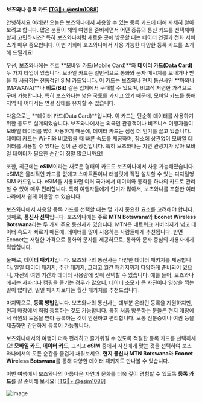 **보츠와나 등록 카드 [[TG💪+ @esim1088](https://t.me/s/esim1088)]**

안녕하세요 여러분! 오늘은 보츠와나에서 사용할 수 있는 등록 카드에 대해 자세히 알아보려고 합니다. 많은 분들이 해외 여행을 준비하면서 어떤 종류의 통신 카드를 선택해야 할지 고민하시죠? 특히 보츠와나처럼 새로운 곳에 방문할 때는 데이터 연결과 전화 서비스가 매우 중요합니다. 이번 기회에 보츠와나에서 사용 가능한 다양한 등록 카드를 소개해 드릴게요!

우선, 보츠와나에는 주로 **모바일 카드(Mobile Card)**와 **데이터 카드(Data Card)** 두 가지 타입이 있습니다. 모바일 카드는 일반적으로 통화와 문자 메시지를 보내거나 받을 때 사용하는 전통적인 SIM 카드입니다. 이 카드는 보츠와나 현지 통신사인 **마와나(MAWANA)**나 **비트(Bit)** 같은 업체에서 구매할 수 있으며, 비교적 저렴한 가격으로 구매 가능합니다. 특히 보츠와나는 넓은 국토를 가지고 있기 때문에, 모바일 카드를 통해 지역 내 어디서든 연결 상태를 유지할 수 있습니다.

다음으로는 **데이터 카드(Data Card)**입니다. 이 카드는 단순히 데이터를 사용하기 위한 용도로 설계되었습니다. 보츠와나에서는 외국인 관광객이나 비즈니스 여행자들이 모바일 데이터를 많이 사용하기 때문에, 데이터 카드는 점점 더 인기를 끌고 있습니다. 데이터 카드는 Wi-Fi와 비교했을 때 빠른 속도를 제공하며, 장소에 상관없이 모바일 데이터를 사용할 수 있다는 점이 큰 장점입니다. 특히 보츠와나는 자연 관광지가 많아 모바일 데이터가 필요한 순간이 정말 많으니까요!

또한, 최근에는 **eSIM**이라는 새로운 형태의 카드도 보츠와나에서 사용 가능해졌습니다. eSIM은 물리적인 카드를 없애고 스마트폰이나 태블릿에 직접 설치할 수 있는 디지털형 SIM 카드입니다. eSIM을 사용하면 여러 국가에서 데이터와 통화를 하나의 카드로 관리할 수 있어 매우 편리합니다. 특히 여행자들에게 인기가 많아서, 보츠와나를 포함한 여러 나라에서 쉽게 이용할 수 있습니다.

보츠와나에서 사용할 등록 카드를 선택할 때는 몇 가지 중요한 요소를 고려해야 합니다. 첫째로, **통신사 선택**입니다. 보츠와나에는 주로 **MTN Botswana**와 **Econet Wireless Botswana**라는 두 가지 주요 통신사가 있습니다. MTN은 네트워크 커버리지가 넓고 데이터 속도가 빠르기 때문에, 데이터를 많이 사용하는 사람들에게 추천됩니다. 반면 Econet는 저렴한 가격으로 통화와 문자를 제공하므로, 통화와 문자 중심의 사용자에게 적합합니다.

둘째로, **데이터 패키지**입니다. 보츠와나의 통신사는 다양한 데이터 패키지를 제공합니다. 일일 데이터 패키지, 주간 패키지, 그리고 월간 패키지까지 다양하게 준비되어 있으니, 자신의 여행 기간과 데이터 사용량에 맞춰 선택할 수 있습니다. 예를 들어, 보츠와나에서는 사파리나 캠핑을 즐기는 경우가 많으니, 데이터 소모가 큰 사진이나 영상을 찍는 일이 많다면, 일일 패키지보다는 월간 패키지를 추천드립니다.

마지막으로, **등록 방법**입니다. 보츠와나의 통신사는 대부분 온라인 등록을 지원하지만, 현지 매장에서 직접 등록하는 것도 가능합니다. 특히 처음 방문하는 분들은 현지 매장에서 직원의 도움을 받아 등록하는 것이 안전하고 편리합니다. 보통 신분증이나 여권 등을 제출하면 간단하게 등록이 가능합니다.

보츠와나에서의 여행이 더욱 편리하고 즐거워질 수 있도록 적절한 등록 카드를 선택하세요! **모바일 카드**, **데이터 카드**, 그리고 **eSIM** 중에서 자신에게 맞는 것을 선택하여 보츠와나에서의 모든 순간을 즐겁게 채워보세요. **현지 통신사 MTN Botswana**와 **Econet Wireless Botswana**를 통해 다양한 데이터 패키지도 만나볼 수 있습니다.

이번 여행에서 보츠와나의 아름다운 자연과 문화를 더욱 깊이 경험할 수 있도록 **등록 카드**를 잘 준비해 보세요! [[TG💪+ @esim1088](https://t.me/s/esim1088)]

![Image](https://i.postimg.cc/Y0z9fWf4/image.png)